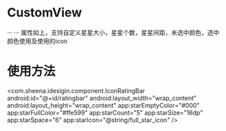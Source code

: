 # CustomView
 ···<declare-styleable name="IconRatingBar">
        <attr name="starSize" format="dimension"/>
        <attr name="starCount" format="integer"/>
        <attr name="starSpace" format="integer"/>
        <attr name="starEmptyColor" format="reference|color"/>
        <attr name="starFullColor" format="reference|color"/>
        <attr name="starIcon" format="reference|string"/>
    </declare-styleable>
    ···
属性如上，支持自定义星星大小，星星个数，星星间距，未选中颜色，选中颜色使用及使用的icon
# 使用方法
 <com.sheena.idesigin.component.IconRatingBar
       android:id="@+id/ratingbar"
       android:layout_width="wrap_content"
       android:layout_height="wrap_content"
       app:starEmptyColor="#000"
       app:starFullColor="#ffe599"
       app:starCount="5"
       app:starSize="16dp"
       app:starSpace="6"
       app:starIcon="@string/full_star_icon"
       />
        
